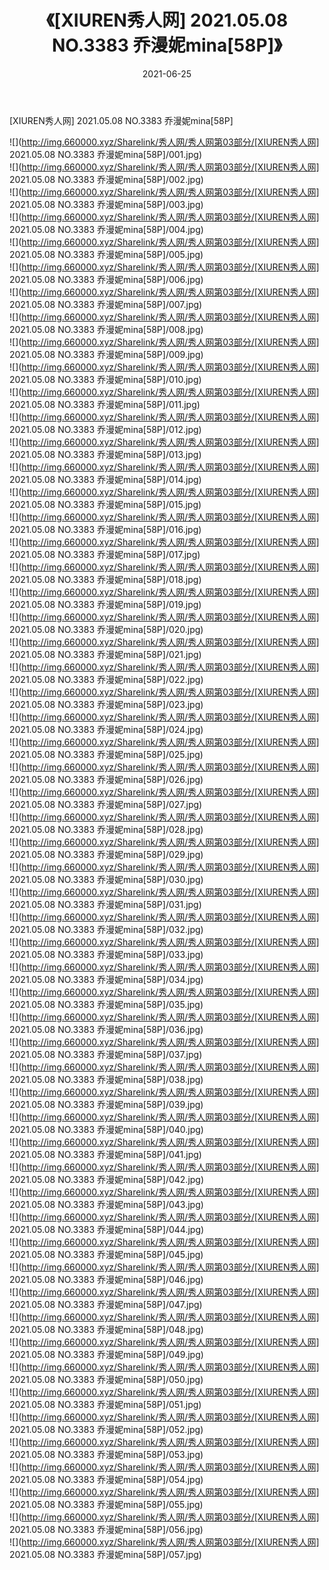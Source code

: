 ﻿---
layout: post
title:  《[XIUREN秀人网] 2021.05.08 NO.3383 乔漫妮mina[58P]》
date:   2021-06-25
img: http://img.660000.xyz/Sharelink/秀人网/秀人网第03部分/[XIUREN秀人网] 2021.05.08 NO.3383 乔漫妮mina[58P]/000.jpg
categories: [美女, 清纯, 唯美]
---

[XIUREN秀人网] 2021.05.08 NO.3383 乔漫妮mina[58P]

  ![](http://img.660000.xyz/Sharelink/秀人网/秀人网第03部分/[XIUREN秀人网] 2021.05.08 NO.3383 乔漫妮mina[58P]/001.jpg) <br> ![](http://img.660000.xyz/Sharelink/秀人网/秀人网第03部分/[XIUREN秀人网] 2021.05.08 NO.3383 乔漫妮mina[58P]/002.jpg) <br> ![](http://img.660000.xyz/Sharelink/秀人网/秀人网第03部分/[XIUREN秀人网] 2021.05.08 NO.3383 乔漫妮mina[58P]/003.jpg) <br> ![](http://img.660000.xyz/Sharelink/秀人网/秀人网第03部分/[XIUREN秀人网] 2021.05.08 NO.3383 乔漫妮mina[58P]/004.jpg) <br> ![](http://img.660000.xyz/Sharelink/秀人网/秀人网第03部分/[XIUREN秀人网] 2021.05.08 NO.3383 乔漫妮mina[58P]/005.jpg) <br> ![](http://img.660000.xyz/Sharelink/秀人网/秀人网第03部分/[XIUREN秀人网] 2021.05.08 NO.3383 乔漫妮mina[58P]/006.jpg) <br> ![](http://img.660000.xyz/Sharelink/秀人网/秀人网第03部分/[XIUREN秀人网] 2021.05.08 NO.3383 乔漫妮mina[58P]/007.jpg) <br> ![](http://img.660000.xyz/Sharelink/秀人网/秀人网第03部分/[XIUREN秀人网] 2021.05.08 NO.3383 乔漫妮mina[58P]/008.jpg) <br> ![](http://img.660000.xyz/Sharelink/秀人网/秀人网第03部分/[XIUREN秀人网] 2021.05.08 NO.3383 乔漫妮mina[58P]/009.jpg) <br> ![](http://img.660000.xyz/Sharelink/秀人网/秀人网第03部分/[XIUREN秀人网] 2021.05.08 NO.3383 乔漫妮mina[58P]/010.jpg) <br> ![](http://img.660000.xyz/Sharelink/秀人网/秀人网第03部分/[XIUREN秀人网] 2021.05.08 NO.3383 乔漫妮mina[58P]/011.jpg) <br> ![](http://img.660000.xyz/Sharelink/秀人网/秀人网第03部分/[XIUREN秀人网] 2021.05.08 NO.3383 乔漫妮mina[58P]/012.jpg) <br> ![](http://img.660000.xyz/Sharelink/秀人网/秀人网第03部分/[XIUREN秀人网] 2021.05.08 NO.3383 乔漫妮mina[58P]/013.jpg) <br> ![](http://img.660000.xyz/Sharelink/秀人网/秀人网第03部分/[XIUREN秀人网] 2021.05.08 NO.3383 乔漫妮mina[58P]/014.jpg) <br> ![](http://img.660000.xyz/Sharelink/秀人网/秀人网第03部分/[XIUREN秀人网] 2021.05.08 NO.3383 乔漫妮mina[58P]/015.jpg) <br> ![](http://img.660000.xyz/Sharelink/秀人网/秀人网第03部分/[XIUREN秀人网] 2021.05.08 NO.3383 乔漫妮mina[58P]/016.jpg) <br> ![](http://img.660000.xyz/Sharelink/秀人网/秀人网第03部分/[XIUREN秀人网] 2021.05.08 NO.3383 乔漫妮mina[58P]/017.jpg) <br> ![](http://img.660000.xyz/Sharelink/秀人网/秀人网第03部分/[XIUREN秀人网] 2021.05.08 NO.3383 乔漫妮mina[58P]/018.jpg) <br> ![](http://img.660000.xyz/Sharelink/秀人网/秀人网第03部分/[XIUREN秀人网] 2021.05.08 NO.3383 乔漫妮mina[58P]/019.jpg) <br> ![](http://img.660000.xyz/Sharelink/秀人网/秀人网第03部分/[XIUREN秀人网] 2021.05.08 NO.3383 乔漫妮mina[58P]/020.jpg) <br> ![](http://img.660000.xyz/Sharelink/秀人网/秀人网第03部分/[XIUREN秀人网] 2021.05.08 NO.3383 乔漫妮mina[58P]/021.jpg) <br> ![](http://img.660000.xyz/Sharelink/秀人网/秀人网第03部分/[XIUREN秀人网] 2021.05.08 NO.3383 乔漫妮mina[58P]/022.jpg) <br> ![](http://img.660000.xyz/Sharelink/秀人网/秀人网第03部分/[XIUREN秀人网] 2021.05.08 NO.3383 乔漫妮mina[58P]/023.jpg) <br> ![](http://img.660000.xyz/Sharelink/秀人网/秀人网第03部分/[XIUREN秀人网] 2021.05.08 NO.3383 乔漫妮mina[58P]/024.jpg) <br> ![](http://img.660000.xyz/Sharelink/秀人网/秀人网第03部分/[XIUREN秀人网] 2021.05.08 NO.3383 乔漫妮mina[58P]/025.jpg) <br> ![](http://img.660000.xyz/Sharelink/秀人网/秀人网第03部分/[XIUREN秀人网] 2021.05.08 NO.3383 乔漫妮mina[58P]/026.jpg) <br> ![](http://img.660000.xyz/Sharelink/秀人网/秀人网第03部分/[XIUREN秀人网] 2021.05.08 NO.3383 乔漫妮mina[58P]/027.jpg) <br> ![](http://img.660000.xyz/Sharelink/秀人网/秀人网第03部分/[XIUREN秀人网] 2021.05.08 NO.3383 乔漫妮mina[58P]/028.jpg) <br> ![](http://img.660000.xyz/Sharelink/秀人网/秀人网第03部分/[XIUREN秀人网] 2021.05.08 NO.3383 乔漫妮mina[58P]/029.jpg) <br> ![](http://img.660000.xyz/Sharelink/秀人网/秀人网第03部分/[XIUREN秀人网] 2021.05.08 NO.3383 乔漫妮mina[58P]/030.jpg) <br> ![](http://img.660000.xyz/Sharelink/秀人网/秀人网第03部分/[XIUREN秀人网] 2021.05.08 NO.3383 乔漫妮mina[58P]/031.jpg) <br> ![](http://img.660000.xyz/Sharelink/秀人网/秀人网第03部分/[XIUREN秀人网] 2021.05.08 NO.3383 乔漫妮mina[58P]/032.jpg) <br> ![](http://img.660000.xyz/Sharelink/秀人网/秀人网第03部分/[XIUREN秀人网] 2021.05.08 NO.3383 乔漫妮mina[58P]/033.jpg) <br> ![](http://img.660000.xyz/Sharelink/秀人网/秀人网第03部分/[XIUREN秀人网] 2021.05.08 NO.3383 乔漫妮mina[58P]/034.jpg) <br> ![](http://img.660000.xyz/Sharelink/秀人网/秀人网第03部分/[XIUREN秀人网] 2021.05.08 NO.3383 乔漫妮mina[58P]/035.jpg) <br> ![](http://img.660000.xyz/Sharelink/秀人网/秀人网第03部分/[XIUREN秀人网] 2021.05.08 NO.3383 乔漫妮mina[58P]/036.jpg) <br> ![](http://img.660000.xyz/Sharelink/秀人网/秀人网第03部分/[XIUREN秀人网] 2021.05.08 NO.3383 乔漫妮mina[58P]/037.jpg) <br> ![](http://img.660000.xyz/Sharelink/秀人网/秀人网第03部分/[XIUREN秀人网] 2021.05.08 NO.3383 乔漫妮mina[58P]/038.jpg) <br> ![](http://img.660000.xyz/Sharelink/秀人网/秀人网第03部分/[XIUREN秀人网] 2021.05.08 NO.3383 乔漫妮mina[58P]/039.jpg) <br> ![](http://img.660000.xyz/Sharelink/秀人网/秀人网第03部分/[XIUREN秀人网] 2021.05.08 NO.3383 乔漫妮mina[58P]/040.jpg) <br> ![](http://img.660000.xyz/Sharelink/秀人网/秀人网第03部分/[XIUREN秀人网] 2021.05.08 NO.3383 乔漫妮mina[58P]/041.jpg) <br> ![](http://img.660000.xyz/Sharelink/秀人网/秀人网第03部分/[XIUREN秀人网] 2021.05.08 NO.3383 乔漫妮mina[58P]/042.jpg) <br> ![](http://img.660000.xyz/Sharelink/秀人网/秀人网第03部分/[XIUREN秀人网] 2021.05.08 NO.3383 乔漫妮mina[58P]/043.jpg) <br> ![](http://img.660000.xyz/Sharelink/秀人网/秀人网第03部分/[XIUREN秀人网] 2021.05.08 NO.3383 乔漫妮mina[58P]/044.jpg) <br> ![](http://img.660000.xyz/Sharelink/秀人网/秀人网第03部分/[XIUREN秀人网] 2021.05.08 NO.3383 乔漫妮mina[58P]/045.jpg) <br> ![](http://img.660000.xyz/Sharelink/秀人网/秀人网第03部分/[XIUREN秀人网] 2021.05.08 NO.3383 乔漫妮mina[58P]/046.jpg) <br> ![](http://img.660000.xyz/Sharelink/秀人网/秀人网第03部分/[XIUREN秀人网] 2021.05.08 NO.3383 乔漫妮mina[58P]/047.jpg) <br> ![](http://img.660000.xyz/Sharelink/秀人网/秀人网第03部分/[XIUREN秀人网] 2021.05.08 NO.3383 乔漫妮mina[58P]/048.jpg) <br> ![](http://img.660000.xyz/Sharelink/秀人网/秀人网第03部分/[XIUREN秀人网] 2021.05.08 NO.3383 乔漫妮mina[58P]/049.jpg) <br> ![](http://img.660000.xyz/Sharelink/秀人网/秀人网第03部分/[XIUREN秀人网] 2021.05.08 NO.3383 乔漫妮mina[58P]/050.jpg) <br> ![](http://img.660000.xyz/Sharelink/秀人网/秀人网第03部分/[XIUREN秀人网] 2021.05.08 NO.3383 乔漫妮mina[58P]/051.jpg) <br> ![](http://img.660000.xyz/Sharelink/秀人网/秀人网第03部分/[XIUREN秀人网] 2021.05.08 NO.3383 乔漫妮mina[58P]/052.jpg) <br> ![](http://img.660000.xyz/Sharelink/秀人网/秀人网第03部分/[XIUREN秀人网] 2021.05.08 NO.3383 乔漫妮mina[58P]/053.jpg) <br> ![](http://img.660000.xyz/Sharelink/秀人网/秀人网第03部分/[XIUREN秀人网] 2021.05.08 NO.3383 乔漫妮mina[58P]/054.jpg) <br> ![](http://img.660000.xyz/Sharelink/秀人网/秀人网第03部分/[XIUREN秀人网] 2021.05.08 NO.3383 乔漫妮mina[58P]/055.jpg) <br> ![](http://img.660000.xyz/Sharelink/秀人网/秀人网第03部分/[XIUREN秀人网] 2021.05.08 NO.3383 乔漫妮mina[58P]/056.jpg) <br> ![](http://img.660000.xyz/Sharelink/秀人网/秀人网第03部分/[XIUREN秀人网] 2021.05.08 NO.3383 乔漫妮mina[58P]/057.jpg) <br>
